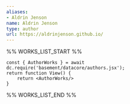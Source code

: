 ```yaml
---
aliases:
- Aldrin Jenson
name: Aldrin Jenson
type: author
url: https://aldrinjenson.github.io/
---
```



%% WORKS_LIST_START %%

```datacorejsx
const { AuthorWorks } = await dc.require('basement/datacore/authors.jsx');
return function View() {
    return <AuthorWorks/>
}
```
%% WORKS_LIST_END %%